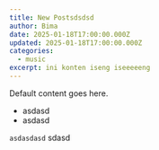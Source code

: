 ```yaml
---
title: New Postsdsdsd
author: Bima
date: 2025-01-18T17:00:00.000Z
updated: 2025-01-18T17:00:00.000Z
categories:
  - music
excerpt: ini konten iseng iseeeeeng
---
```


Default content goes here.

* asdasd
* asdasd

`asdasdasd` sdasd

```javascript
```
